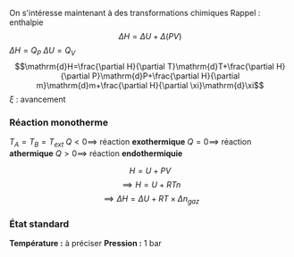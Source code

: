 On s'intéresse maintenant à des transformations chimiques
Rappel : enthalpie
$$\Delta H = \Delta U+\Delta(PV)$$
$\Delta H=Q_{P}$
$\Delta U=Q_{V}$
$$\mathrm{d}H=\frac{\partial H}{\partial T}\mathrm{d}T+\frac{\partial H}{\partial P}\mathrm{d}P+\frac{\partial H}{\partial m}\mathrm{d}m+\frac{\partial H}{\partial \xi}\mathrm{d}\xi$$
$\xi$ : avancement
### Réaction monotherme
$T_{A}=T_{B}=T_{ext}$
$Q<0 \implies$ réaction **exothermique**
$Q=0 \implies$ réaction **athermique**
$Q>0 \implies$ réaction **endothermiquie**

$$H=U+PV$$
$$\implies H=U+RTn$$
$$\implies \Delta H=\Delta U+RT \times \Delta n_{gaz}$$
### État standard
**Température :** à préciser
**Pression :** 1 bar